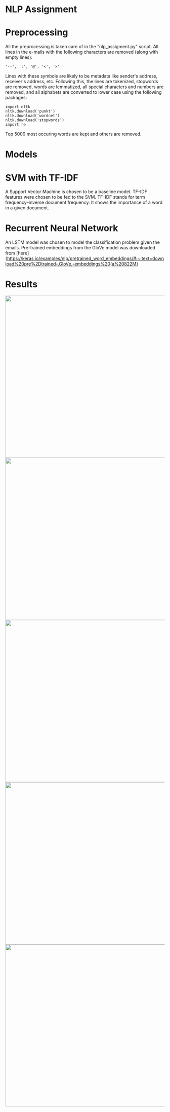 # NLP Assignment

# Preprocessing

All the preprocessing is taken care of in the "nlp_assigment.py" script. All lines in the e-mails with the following characters are removed (along with empty lines):

```
'--', ':', '@', '<', '>'
```

Lines with these symbols are likely to be metadata like sender's address, receiver's address, etc. Following this, the lines are tokenized, stopwords are removed, words are lemmatized, all special characters and numbers are removed, and all alphabets are converted to lower case using the following packages:

```
import nltk
nltk.download('punkt')
nltk.download('wordnet')
nltk.download('stopwords')
import re
```

Top 5000 most occuring words are kept and others are removed.

# Models

# SVM with TF-IDF

A Support Vector Machine is chosen to be a baseline model. TF-IDF features were chosen to be fed to the SVM. TF-IDF stands for term frequency–inverse document frequency. It shows the importance of a word in a given document.

# Recurrent Neural Network

An LSTM model was chosen to model the classification problem given the emails. Pre-trained embeddings from the GloVe model was downloaded from [here]{https://keras.io/examples/nlp/pretrained_word_embeddings/#:~:text=download%20pre%2Dtrained-,GloVe,-embeddings%20(a%20822M}

# Results

<p align="center">
<img src="https://user-images.githubusercontent.com/76472410/174397284-e14c32be-46f2-421c-9f91-c89f91906c99.png" width="512">
<img src="https://user-images.githubusercontent.com/76472410/174397308-a5fc9a83-3cf9-4d43-bb29-9fecd057b771.png" width="512">
<img src="https://user-images.githubusercontent.com/76472410/174397335-0573a6d3-34c9-46d1-ba2c-1066bd77d28c.png" width="512">
<img src="https://user-images.githubusercontent.com/76472410/174397346-ee53922c-c93b-4208-bd8c-d75da6edb000.png" width="512">
<img src="https://user-images.githubusercontent.com/76472410/174397361-67352d74-fe00-471f-a178-83e0964f6f9a.png" width="512">
</p>
